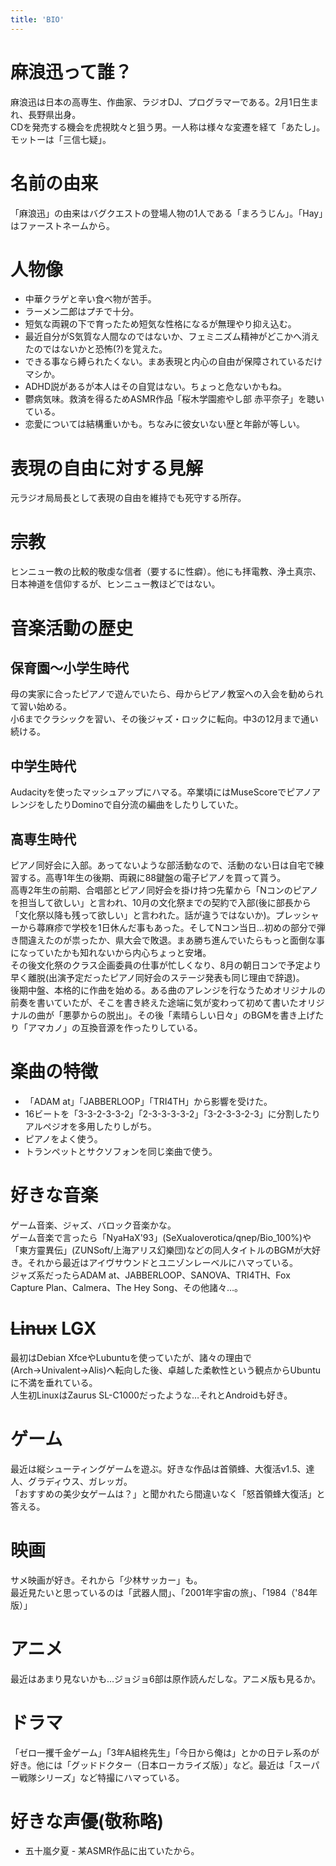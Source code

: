 ```yaml
---
title: 'BIO'
---
```


# 麻浪迅って誰？
麻浪迅は日本の高専生、作曲家、ラジオDJ、プログラマーである。2月1日生まれ、長野県出身。<br>
CDを発売する機会を虎視眈々と狙う男。一人称は様々な変遷を経て「あたし」。モットーは「三信七疑」。

# 名前の由来
「麻浪迅」の由来はバグクエストの登場人物の1人である「まろうじん」。「Hay」はファーストネームから。

# 人物像
- 中華クラゲと辛い食べ物が苦手。
- ラーメン二郎はプチで十分。
- 短気な両親の下で育ったため短気な性格になるが無理やり抑え込む。
- 最近自分がS気質な人間なのではないか、フェミニズム精神がどこかへ消えたのではないかと恐怖(?)を覚えた。
- できる事なら縛られたくない。まあ表現と内心の自由が保障されているだけマシか。
- ADHD説があるが本人はその自覚はない。ちょっと危ないかもね。
- 鬱病気味。救済を得るためASMR作品「桜木学園癒やし部 赤平奈子」を聴いている。
- 恋愛については結構重いかも。ちなみに彼女いない歴と年齢が等しい。

# 表現の自由に対する見解
元ラジオ局局長として表現の自由を維持でも死守する所存。

# 宗教
ヒンニュー教の比較的敬虔な信者（要するに性癖）。他にも拝電教、浄土真宗、日本神道を信仰するが、ヒンニュー教ほどではない。

# 音楽活動の歴史
## 保育園～小学生時代
母の実家に合ったピアノで遊んでいたら、母からピアノ教室への入会を勧められて習い始める。<br>
小6までクラシックを習い、その後ジャズ・ロックに転向。中3の12月まで通い続ける。

## 中学生時代
Audacityを使ったマッシュアップにハマる。卒業頃にはMuseScoreでピアノアレンジをしたりDominoで自分流の編曲をしたりしていた。<br>

## 高専生時代
ピアノ同好会に入部。あってないような部活動なので、活動のない日は自宅で練習する。高専1年生の後期、両親に88鍵盤の電子ピアノを買って貰う。<br>
高専2年生の前期、合唱部とピアノ同好会を掛け持つ先輩から「Nコンのピアノを担当して欲しい」と言われ、10月の文化祭までの契約で入部(後に部長から「文化祭以降も残って欲しい」と言われた。話が違うではないか)。プレッシャーから蕁麻疹で学校を1日休んだ事もあった。そしてNコン当日…初めの部分で弾き間違えたのが祟ったか、県大会で敗退。まあ勝ち進んでいたらもっと面倒な事になっていたかも知れないから内心ちょっと安堵。<br>
その後文化祭のクラス企画委員の仕事が忙しくなり、8月の朝日コンで予定より早く離脱(出演予定だったピアノ同好会のステージ発表も同じ理由で辞退)。<br>
後期中盤、本格的に作曲を始める。ある曲のアレンジを行なうためオリジナルの前奏を書いていたが、そこを書き終えた途端に気が変わって初めて書いたオリジナルの曲が「悪夢からの脱出」。その後「素晴らしい日々」のBGMを書き上げたり「アマカノ」の互換音源を作ったりしている。

# 楽曲の特徴
- 「ADAM at」「JABBERLOOP」「TRI4TH」から影響を受けた。
- 16ビートを「3-3-2-3-3-2」「2-3-3-3-3-2」「3-2-3-3-2-3」に分割したりアルペジオを多用したりしがち。
- ピアノをよく使う。
- トランペットとサクソフォンを同じ楽曲で使う。

# 好きな音楽
ゲーム音楽、ジャズ、バロック音楽かな。<br>
ゲーム音楽で言ったら「NyaHaX'93」(SeXualoverotica/qnep/Bio_100%)や「東方靈異伝」(ZUNSoft/上海アリス幻樂団)などの同人タイトルのBGMが大好き。それから最近はアイヴサウンドとユニゾンレーベルにハマっている。<br>
ジャズ系だったらADAM at、JABBERLOOP、SANOVA、TRI4TH、Fox Capture Plan、Calmera、The Hey Song、その他諸々…。<br>

# <s>Linux</s> LGX
最初はDebian XfceやLubuntuを使っていたが、諸々の理由で(Arch→Univalent→Alis)へ転向した後、卓越した柔軟性という観点からUbuntuに不満を垂れている。<br>
人生初LinuxはZaurus SL-C1000だったような…それとAndroidも好き。

# ゲーム
最近は縦シューティングゲームを遊ぶ。好きな作品は首領蜂、大復活v1.5、達人、グラディウス、ガレッガ。<br>
「おすすめの美少女ゲームは？」と聞かれたら間違いなく「怒首領蜂大復活」と答える。

# 映画
サメ映画が好き。それから「少林サッカー」も。<br>
最近見たいと思っているのは「武器人間」、「2001年宇宙の旅」、「1984（'84年版）」

# アニメ
最近はあまり見ないかも…ジョジョ6部は原作読んだしな。アニメ版も見るか。<br>

# ドラマ
「ゼロ一攫千金ゲーム」「3年A組柊先生」「今日から俺は」とかの日テレ系のが好き。他には「グッドドクター（日本ローカライズ版）」など。最近は「スーパー戦隊シリーズ」など特撮にハマっている。

# 好きな声優(敬称略)
- 五十嵐夕夏 - 某ASMR作品に出ていたから。

